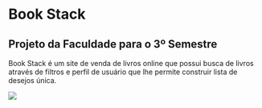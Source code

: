 <h1><br> Book Stack </br></h1>

<h2> Projeto da Faculdade para o 3º Semestre </h2>
<p>Book Stack é um site de venda de livros online que possui busca de livros através de filtros e perfil de usuário que lhe permite construir lista de desejos única. </p>
<img src=https://user-images.githubusercontent.com/71790158/123731604-d535b100-d86e-11eb-9dd6-66fa66d8bf8e.png />
